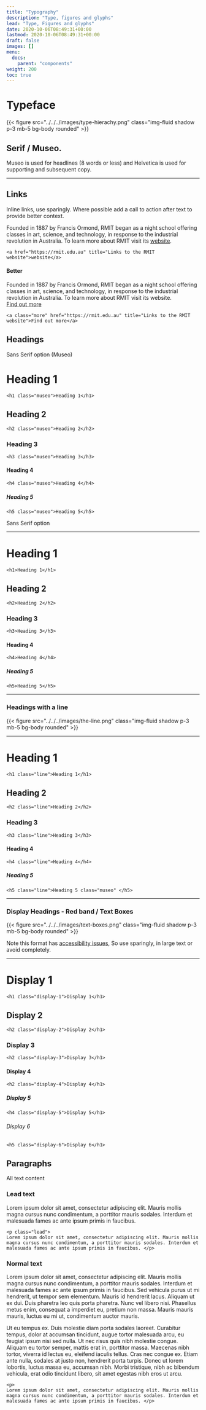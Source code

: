 ```yaml
---
title: "Typography"
description: "Type, figures and glyphs"
lead: "Type, Figures and glyphs"
date: 2020-10-06T08:49:31+00:00
lastmod: 2020-10-06T08:49:31+00:00
draft: false
images: []
menu:
  docs:
    parent: "components"
weight: 200
toc: true
---
```




# Typeface
{{< figure src="../../../images/type-hierachy.png" class="img-fluid shadow p-3 mb-5 bg-body rounded" >}}
<h2>Serif / Museo. </h2>
<p>Museo is used for headlines (8 words or less) and Helvetica is used for supporting and subsequent copy.</p>
<hr>


## Links 

Inline links, use sparingly. Where possible add a call to action after text to provide better context.

Founded in 1887 by Francis Ormond, RMIT began as a night school offering classes in art, science, and technology, in response to the industrial revolution in Australia. To learn more about RMIT visit its <a href="https://rmit.edu.au" title="Links to the RMIT website">website</a>.
<div class="highlight"><pre class="chroma"><code class="language-html" data-lang="html"><span class="p">&lt;a href=&quot;https://rmit.edu.au&quot; title=&quot;Links to the RMIT website&quot;&gt;website&lt;/a&gt;</span></code></pre></div>

<h4>Better</h4>
Founded in 1887 by Francis Ormond, RMIT began as a night school offering classes in art, science, and technology, in response to the industrial revolution in Australia. To learn more about RMIT visit its website.
<br>
<a class="more" href="https://rmit.edu.au" title="Links to the RMIT website">Find out more</a>

<div class="highlight"><pre class="chroma"><code class="language-html" data-lang="html"><span class="p">&lt;a class=&quot;more&quot; href=&quot;https://rmit.edu.au&quot; title=&quot;Links to the RMIT website&quot;&gt;Find out more&lt;/a&gt;
</span></code></pre></div>



## Headings

<p>Sans Serif option (Museo)</p>
<h1 class="museo">Heading 1</h1>
<div class="highlight"><pre class="chroma"><code class="language-html" data-lang="html"><span class="p">&lt;h1 class=&quot;museo&quot;&gt;Heading 1&lt;/h1&gt;</span></code></pre></div>

<h2 class="museo">Heading 2</h2>
<div class="highlight"><pre class="chroma"><code class="language-html" data-lang="html"><span class="p">&lt;h2 class=&quot;museo&quot;&gt;Heading 2&lt;/h2&gt;</span></code></pre></div>
<h3 class="museo">Heading 3</h3>
<div class="highlight"><pre class="chroma"><code class="language-html" data-lang="html"><span class="p">&lt;h3 class=&quot;museo&quot;&gt;Heading 3&lt;/h3&gt;</span></code></pre></div>
<h4 class="museo">Heading 4</h4>
<div class="highlight"><pre class="chroma"><code class="language-html" data-lang="html"><span class="p">&lt;h4 class=&quot;museo&quot;&gt;Heading 4&lt;/h4&gt;</span></code></pre></div>
<h5 class="museo">Heading 5</h5>
<div class="highlight"><pre class="chroma"><code class="language-html" data-lang="html"><span class="p">&lt;h5 class=&quot;museo&quot;&gt;Heading 5&lt;/h5&gt;</span></code></pre></div>

<p>Sans Serif option</p>
<hr>
<h1>Heading 1</h1>
<div class="highlight"><pre class="chroma"><code class="language-html" data-lang="html"><span class="p">&lt;h1&gt;Heading 1&lt;/h1&gt;</span></code></pre></div>
<h2>Heading 2</h2>
<div class="highlight"><pre class="chroma"><code class="language-html" data-lang="html"><span class="p">&lt;h2&gt;Heading 2&lt;/h2&gt;</span></code></pre></div>

<h3>Heading 3</h3>
<div class="highlight"><pre class="chroma"><code class="language-html" data-lang="html"><span class="p">&lt;h3&gt;Heading 3&lt;/h3&gt;</span></code></pre></div>

<h4>Heading 4</h4>
<div class="highlight"><pre class="chroma"><code class="language-html" data-lang="html"><span class="p">&lt;h4&gt;Heading 4&lt;/h4&gt;</span></code></pre></div>

<h5>Heading 5</h5>
<div class="highlight"><pre class="chroma"><code class="language-html" data-lang="html"><span class="p">&lt;h5&gt;Heading 5&lt;/h5&gt;</span></code></pre></div>
<hr> 

### Headings with a line

{{< figure src="../../../images/the-line.png" class="img-fluid shadow p-3 mb-5 bg-body rounded" >}}
<hr>
<h1 class="line">Heading 1</h1>
<div class="highlight"><pre class="chroma"><code class="language-html" data-lang="html"><span class="p">&lt;h1 class=&quot;line&quot;&gt;Heading 1&lt;/h1&gt;</span></code></pre></div>
<h2 class="line">Heading 2</h2>
<div class="highlight"><pre class="chroma"><code class="language-html" data-lang="html"><span class="p">&lt;h2 class=&quot;line&quot;&gt;Heading 2&lt;/h2&gt;</span></code></pre></div>

<h3 class="line">Heading 3</h3>
<div class="highlight"><pre class="chroma"><code class="language-html" data-lang="html"><span class="p">&lt;h3 class=&quot;line&quot;&gt;Heading 3&lt;/h3&gt;</span></code></pre></div>

<h4 class="line">Heading 4</h4>
<div class="highlight"><pre class="chroma"><code class="language-html" data-lang="html"><span class="p">&lt;h4 class=&quot;line&quot;&gt;Heading 4&lt;/h4&gt;</span></code></pre></div>

<h5 class="line">Heading 5</h5>
<div class="highlight"><pre class="chroma"><code class="language-html" data-lang="html"><span class="p">&lt;h5 class=&quot;line&quot;&gt;Heading 5 class=&quot;museo&quot; &lt;/h5&gt;</span></code></pre></div>


<hr>

### Display Headings - Red band / Text Boxes
{{< figure src="../../../images/text-boxes.png" class="img-fluid shadow p-3 mb-5 bg-body rounded" >}}
<p>Note this format has <a href="https://webaim.org/resources/contrastchecker/?fcolor=E61E2A&bcolor=000054">accessibility issues</a>, So use sparingly, in large text or avoid completely.</p>
<hr>
<h1 class="display-1">Display 1</h1>
<div class="highlight"><pre class="chroma"><code class="language-html" data-lang="html"><span class="p">&lt;h1 class=&quot;display-1&quot;&gt;Display 1&lt;/h1&gt;</span></code></pre></div>
<h2 class="display-2">Display 2</h2>
<div class="highlight"><pre class="chroma"><code class="language-html" data-lang="html"><span class="p">&lt;h2 class=&quot;display-2&quot;&gt;Display 2&lt;/h1&gt;</span></code></pre></div>
<h3 class="display-3">Display 3</h3>
<div class="highlight"><pre class="chroma"><code class="language-html" data-lang="html"><span class="p">&lt;h2 class=&quot;display-3&quot;&gt;Display 3&lt;/h1&gt;</span></code></pre></div>
<h4 class="display-4">Display 4</h4>
<div class="highlight"><pre class="chroma"><code class="language-html" data-lang="html"><span class="p">&lt;h2 class=&quot;display-4&quot;&gt;Display 4&lt;/h1&gt;</span></code></pre></div>
<h5 class="display-5">Display 5</h5>
<div class="highlight"><pre class="chroma"><code class="language-html" data-lang="html"><span class="p">&lt;h4 class=&quot;display-5&quot;&gt;Display 5&lt;/h1&gt;</span></code></pre></div>
<h6 class="display-6">Display 6</h6>
<div class="highlight"><pre class="chroma"><code class="language-html" data-lang="html"><span class="p">&lt;h5 class=&quot;display-6&quot;&gt;Display 6&lt;/h1&gt;</span></code></pre></div>


## Paragraphs

<p>All text content</p>
<h3>Lead text</h3>
<p class="lead">
Lorem ipsum dolor sit amet, consectetur adipiscing elit. Mauris mollis magna cursus nunc condimentum, a porttitor mauris sodales. Interdum et malesuada fames ac ante ipsum primis in faucibus. </p>
<div class="highlight"><pre class="chroma"><code class="language-html" data-lang="html"><span class="p">&lt;p class=&quot;lead&quot;&gt;
Lorem ipsum dolor sit amet, consectetur adipiscing elit. Mauris mollis magna cursus nunc condimentum, a porttitor mauris sodales. Interdum et malesuada fames ac ante ipsum primis in faucibus. &lt;/p&gt;</span></code></pre></div>
<h3>Normal text</h3>
<p>
Lorem ipsum dolor sit amet, consectetur adipiscing elit. Mauris mollis magna cursus nunc condimentum, a porttitor mauris sodales. Interdum et malesuada fames ac ante ipsum primis in faucibus. Sed vehicula purus ut mi hendrerit, ut tempor sem elementum. Mauris id hendrerit lacus. Aliquam ut ex dui. Duis pharetra leo quis porta pharetra. Nunc vel libero nisi. Phasellus metus enim, consequat a imperdiet eu, pretium non massa. Mauris mauris mauris, luctus eu mi ut, condimentum auctor mauris.</p>
<p>
Ut eu tempus ex. Duis molestie diam porta sodales laoreet. Curabitur tempus, dolor at accumsan tincidunt, augue tortor malesuada arcu, eu feugiat ipsum nisi sed nulla. Ut nec risus quis nibh molestie congue. Aliquam eu tortor semper, mattis erat in, porttitor massa. Maecenas nibh tortor, viverra id lectus eu, eleifend iaculis tellus. Cras nec congue ex. Etiam ante nulla, sodales at justo non, hendrerit porta turpis. Donec ut lorem lobortis, luctus massa eu, accumsan nibh. Morbi tristique, nibh ac bibendum vehicula, erat odio tincidunt libero, sit amet egestas nibh eros ut arcu.
</p>

<div class="highlight"><pre class="chroma"><code class="language-html" data-lang="html"><span class="p">&lt;p&gt;
Lorem ipsum dolor sit amet, consectetur adipiscing elit. Mauris mollis magna cursus nunc condimentum, a porttitor mauris sodales. Interdum et malesuada fames ac ante ipsum primis in faucibus. &lt;/p&gt;</span></code></pre></div>


